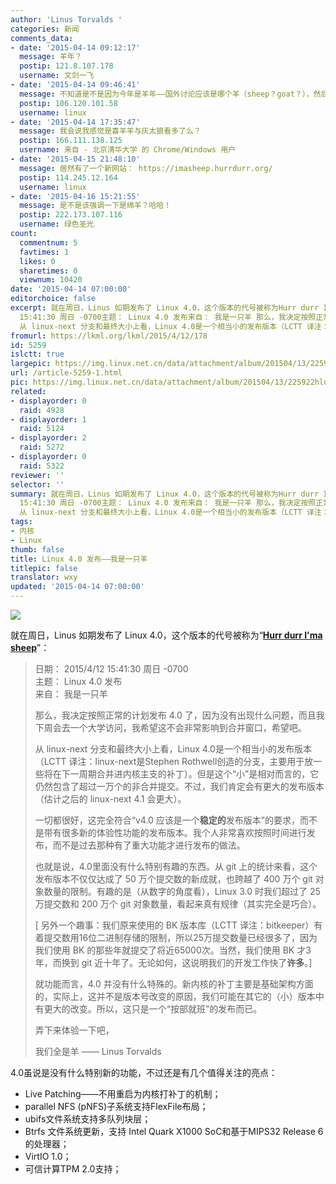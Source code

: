 ```yaml
---
author: 'Linus Torvalds '
categories: 新闻
comments_data:
- date: '2015-04-14 09:12:17'
  message: 羊年？
  postip: 121.8.107.178
  username: 文剑一飞
- date: '2015-04-14 09:46:41'
  message: 不知道是不是因为今年是羊年——国外讨论应该是哪个羊（sheep？goat？），然后就用这个代号了？
  postip: 106.120.101.58
  username: linux
- date: '2015-04-14 17:35:47'
  message: 我会说我感觉是喜羊羊与灰太狼看多了么？
  postip: 166.111.138.125
  username: 来自 - 北京清华大学 的 Chrome/Windows 用户
- date: '2015-04-15 21:48:10'
  message: 居然有了一个新网站： https://imasheep.hurrdurr.org/
  postip: 114.245.12.164
  username: linux
- date: '2015-04-16 15:21:55'
  message: 是不是该强调一下是绵羊？哈哈！
  postip: 222.173.107.116
  username: 绿色圣光
count:
  commentnum: 5
  favtimes: 1
  likes: 0
  sharetimes: 0
  viewnum: 10420
date: '2015-04-14 07:00:00'
editorchoice: false
excerpt: 就在周日，Linus 如期发布了 Linux 4.0，这个版本的代号被称为Hurr durr I'ma sheep：  日期： 2015/4/12
  15:41:30 周日 -0700主题： Linux 4.0 发布来自： 我是一只羊 那么，我决定按照正常的计划发布 4.0 了，因为没有出现什么问题，而且我下周会去一个大学访问，我希望这不会非常影响到合并窗口，希望吧。
  从 linux-next 分支和最终大小上看，Linux 4.0是一个相当小的发布版本（LCTT 译注：linux-next是Stephen Rothwell创造的分支，主要用于放一些将在下一周期合并进内核主支的补丁）。但是这个小是相对而言的，它仍然包含了超过一万
fromurl: https://lkml.org/lkml/2015/4/12/178
id: 5259
islctt: true
largepic: https://img.linux.net.cn/data/attachment/album/201504/13/225922hlubukzpd9n7k1ab.jpg
url: /article-5259-1.html
pic: https://img.linux.net.cn/data/attachment/album/201504/13/225922hlubukzpd9n7k1ab.jpg.thumb.jpg
related:
- displayorder: 0
  raid: 4928
- displayorder: 1
  raid: 5124
- displayorder: 2
  raid: 5272
- displayorder: 0
  raid: 5322
reviewer: ''
selector: ''
summary: 就在周日，Linus 如期发布了 Linux 4.0，这个版本的代号被称为Hurr durr I'ma sheep：  日期： 2015/4/12
  15:41:30 周日 -0700主题： Linux 4.0 发布来自： 我是一只羊 那么，我决定按照正常的计划发布 4.0 了，因为没有出现什么问题，而且我下周会去一个大学访问，我希望这不会非常影响到合并窗口，希望吧。
  从 linux-next 分支和最终大小上看，Linux 4.0是一个相当小的发布版本（LCTT 译注：linux-next是Stephen Rothwell创造的分支，主要用于放一些将在下一周期合并进内核主支的补丁）。但是这个小是相对而言的，它仍然包含了超过一万
tags:
- 内核
- Linux
thumb: false
title: Linux 4.0 发布——我是一只羊
titlepic: false
translator: wxy
updated: '2015-04-14 07:00:00'
---
```


![](/data/attachment/album/201504/13/225922hlubukzpd9n7k1ab.jpg)


就在周日，Linus 如期发布了 Linux 4.0，这个版本的代号被称为“**[Hurr durr I'ma sheep](https://imasheep.hurrdurr.org/)**”：



> 
> 日期： 2015/4/12 15:41:30 周日 -0700  
> 主题： Linux 4.0 发布  
> 来自： 我是一只羊
> 
> 
>   
> 那么，我决定按照正常的计划发布 4.0 了，因为没有出现什么问题，而且我下周会去一个大学访问，我希望这不会非常影响到合并窗口，希望吧。
> 
> 
> 从 linux-next 分支和最终大小上看，Linux 4.0是一个相当小的发布版本（LCTT 译注：linux-next是Stephen Rothwell创造的分支，主要用于放一些将在下一周期合并进内核主支的补丁）。但是这个“小”是相对而言的，它仍然包含了超过一万个的非合并提交。不过，我们肯定会有更大的发布版本（估计之后的 linux-next 4.1 会更大）。
> 
> 
> 一切都很好，这完全符合“v4.0 应该是一个**稳定的**发布版本”的要求，而不是带有很多新的体验性功能的发布版本。我个人非常喜欢按照时间进行发布，而不是过去那种有了重大功能才进行发布的做法。
> 
> 
> 也就是说，4.0里面没有什么特别有趣的东西。从 git 上的统计来看，这个发布版本不仅仅达成了 50 万个提交数的新成就，也跨越了 400 万个 git 对象数量的限制。有趣的是（从数字的角度看），Linux 3.0 时我们超过了 25 万提交数和 200 万个 git 对象数量，看起来真有规律（其实完全是巧合）。
> 
> 
> [ 另外一个趣事：我们原来使用的 BK 版本库（LCTT 译注：bitkeeper）有着提交数用16位二进制存储的限制，所以25万提交数量已经很多了，因为我们使用 BK 的那些年就提交了将近65000次。当然，我们使用 BK 才3年，而换到 git 近十年了。无论如何，这说明我们的开发工作快了**许多**。]
> 
> 
> 就功能而言，4.0 并没有什么特殊的。新内核的补丁主要是基础架构方面的，实际上，这并不是版本号改变的原因，我们可能在其它的（小）版本中有更大的改变。所以，这只是一个“按部就班”的发布而已。
> 
> 
> 弄下来体验一下吧，
> 
> 
> 我们全是羊 —— Linus Torvalds 
> 
> 
> 


4.0虽说是没有什么特别新的功能，不过还是有几个值得关注的亮点：


* Live Patching——不用重启为内核打补丁的机制；
* parallel NFS (pNFS)子系统支持FlexFile布局；
* ubifs文件系统支持多队列块层；
* Btrfs 文件系统更新，支持 Intel Quark X1000 SoC和基于MIPS32 Release 6的处理器；
* VirtIO 1.0；
* 可信计算TPM 2.0支持；